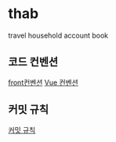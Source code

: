 # thab
travel household account book


## 코드 컨벤션
[front컨벤션](https://xionwcfm.tistory.com/459)
[Vue 컨벤션](https://zodev.tistory.com/entry/Vue-%EC%BD%94%EB%94%A9-%EC%BB%A8%EB%B2%A4%EC%85%98)

## 커밋 규칙
[커밋 규칙](https://velog.io/@archivvonjang/Git-Commit-Message-Convention)
